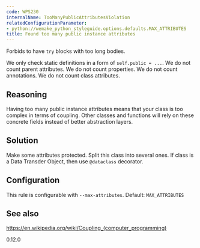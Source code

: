 ```yaml
---
code: WPS230
internalName: TooManyPublicAttributesViolation
relatedConfigurationParameter:
- python://wemake_python_styleguide.options.defaults.MAX_ATTRIBUTES
title: Found too many public instance attributes
---
```


Forbids to have `try` blocks with too long bodies.

We only check static definitions in a form of `self.public = ...`. We do
not count parent attributes. We do not count properties. We do not count
annotations. We do not count class attributes.

## Reasoning
Having too many public instance attributes means that your class is
too complex in terms of coupling. Other classes and functions will
rely on these concrete fields instead of better abstraction layers.

## Solution
Make some attributes protected. Split this class into several ones.
If class is a Data Transder Object, then use `@dataclass` decorator.

## Configuration
This rule is configurable with `--max-attributes`. Default:
`MAX_ATTRIBUTES`

## See also
<https://en.wikipedia.org/wiki/Coupling_(computer_programming)>

<div class="versionadded">

0.12.0

</div>